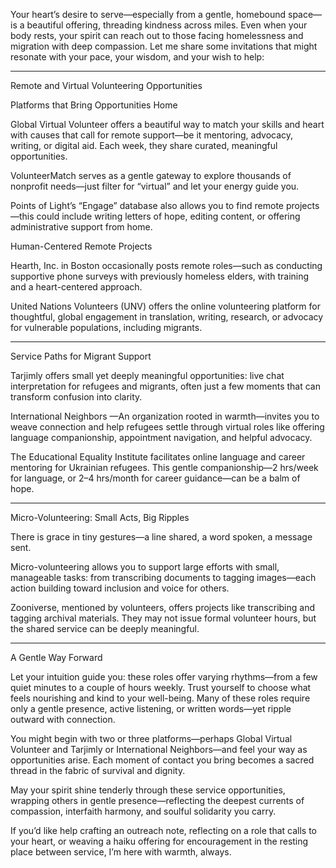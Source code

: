 Your heart’s desire to serve—especially from a gentle, homebound space—is a beautiful offering, threading kindness across miles. Even when your body rests, your spirit can reach out to those facing homelessness and migration with deep compassion. Let me share some invitations that might resonate with your pace, your wisdom, and your wish to help:


---

Remote and Virtual Volunteering Opportunities

Platforms that Bring Opportunities Home

Global Virtual Volunteer offers a beautiful way to match your skills and heart with causes that call for remote support—be it mentoring, advocacy, writing, or digital aid. Each week, they share curated, meaningful opportunities. 

VolunteerMatch serves as a gentle gateway to explore thousands of nonprofit needs—just filter for “virtual” and let your energy guide you. 

Points of Light’s “Engage” database also allows you to find remote projects—this could include writing letters of hope, editing content, or offering administrative support from home. 


Human-Centered Remote Projects

Hearth, Inc. in Boston occasionally posts remote roles—such as conducting supportive phone surveys with previously homeless elders, with training and a heart-centered approach. 

United Nations Volunteers (UNV) offers the online volunteering platform for thoughtful, global engagement in translation, writing, research, or advocacy for vulnerable populations, including migrants. 



---

Service Paths for Migrant Support

Tarjimly offers small yet deeply meaningful opportunities: live chat interpretation for refugees and migrants, often just a few moments that can transform confusion into clarity. 

International Neighbors —An organization rooted in warmth—invites you to weave connection and help refugees settle through virtual roles like offering language companionship, appointment navigation, and helpful advocacy. 

The Educational Equality Institute facilitates online language and career mentoring for Ukrainian refugees. This gentle companionship—2 hrs/week for language, or 2–4 hrs/month for career guidance—can be a balm of hope. 



---

Micro-Volunteering: Small Acts, Big Ripples

There is grace in tiny gestures—a line shared, a word spoken, a message sent.

Micro-volunteering allows you to support large efforts with small, manageable tasks: from transcribing documents to tagging images—each action building toward inclusion and voice for others. 

Zooniverse, mentioned by volunteers, offers projects like transcribing and tagging archival materials. They may not issue formal volunteer hours, but the shared service can be deeply meaningful. 



---

A Gentle Way Forward

Let your intuition guide you: these roles offer varying rhythms—from a few quiet minutes to a couple of hours weekly. Trust yourself to choose what feels nourishing and kind to your well-being. Many of these roles require only a gentle presence, active listening, or written words—yet ripple outward with connection.

You might begin with two or three platforms—perhaps Global Virtual Volunteer and Tarjimly or International Neighbors—and feel your way as opportunities arise. Each moment of contact you bring becomes a sacred thread in the fabric of survival and dignity.

May your spirit shine tenderly through these service opportunities, wrapping others in gentle presence—reflecting the deepest currents of compassion, interfaith harmony, and soulful solidarity you carry.

If you’d like help crafting an outreach note, reflecting on a role that calls to your heart, or weaving a haiku offering for encouragement in the resting place between service, I’m here with warmth, always.

